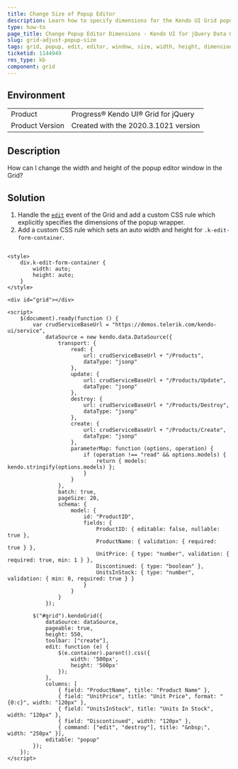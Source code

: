 ```yaml
---
title: Change Size of Popup Editor
description: Learn how to specify dimensions for the Kendo UI Grid popup editor.
type: how-to
page_title: Change Popup Editor Dimensions - Kendo UI for jQuery Data Grid
slug: grid-adjust-popup-size
tags: grid, popup, edit, editor, window, size, width, height, dimensions
ticketid: 1144949
res_type: kb
component: grid
---
```


## Environment

<table>
 <tr>
  <td>Product</td>
  <td>Progress® Kendo UI® Grid for jQuery</td> 
 </tr>
 <tr>
  <td>Product Version</td>
  <td>Created with the 2020.3.1021 version</td>
 </tr>
</table>

## Description

How can I change the width and height of the popup editor window in the Grid?

## Solution

1. Handle the [`edit`](https://docs.telerik.com/kendo-ui/api/javascript/ui/grid/events/edit) event of the Grid and add a custom CSS rule which explicitly specifies the dimensions of the popup wrapper.
1. Add a custom CSS rule which sets an auto width and height for `.k-edit-form-container`.

```dojo

<style>
    div.k-edit-form-container {
        width: auto;
        height: auto;
    }
</style>

<div id="grid"></div>

<script>
    $(document).ready(function () {
        var crudServiceBaseUrl = "https://demos.telerik.com/kendo-ui/service",
            dataSource = new kendo.data.DataSource({
                transport: {
                    read: {
                        url: crudServiceBaseUrl + "/Products",
                        dataType: "jsonp"
                    },
                    update: {
                        url: crudServiceBaseUrl + "/Products/Update",
                        dataType: "jsonp"
                    },
                    destroy: {
                        url: crudServiceBaseUrl + "/Products/Destroy",
                        dataType: "jsonp"
                    },
                    create: {
                        url: crudServiceBaseUrl + "/Products/Create",
                        dataType: "jsonp"
                    },
                    parameterMap: function (options, operation) {
                        if (operation !== "read" && options.models) {
                            return { models: kendo.stringify(options.models) };
                        }
                    }
                },
                batch: true,
                pageSize: 20,
                schema: {
                    model: {
                        id: "ProductID",
                        fields: {
                            ProductID: { editable: false, nullable: true },
                            ProductName: { validation: { required: true } },
                            UnitPrice: { type: "number", validation: { required: true, min: 1 } },
                            Discontinued: { type: "boolean" },
                            UnitsInStock: { type: "number", validation: { min: 0, required: true } }
                        }
                    }
                }
            });

        $("#grid").kendoGrid({
            dataSource: dataSource,
            pageable: true,
            height: 550,
            toolbar: ["create"],
            edit: function (e) {
                $(e.container).parent().css({
                    width: '500px',
                    height: '500px'
                });
            },
            columns: [
                { field: "ProductName", title: "Product Name" },
                { field: "UnitPrice", title: "Unit Price", format: "{0:c}", width: "120px" },
                { field: "UnitsInStock", title: "Units In Stock", width: "120px" },
                { field: "Discontinued", width: "120px" },
                { command: ["edit", "destroy"], title: "&nbsp;", width: "250px" }],
            editable: "popup"
        });
    });
</script>
```
